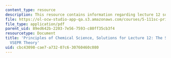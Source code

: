 ```yaml
---
content_type: resource
description: This resource contains information regarding lecture 12 solution.
file: https://ol-ocw-studio-app-qa.s3.amazonaws.com/courses/5-111sc-principles-of-chemical-science-fall-2014/cbc43098cae7a73207c630760460c080_MIT5_111F14_Lec12Soln.pdf
file_type: application/pdf
parent_uid: 89ed642b-2203-7e56-7593-c80ff35cb3f4
resourcetype: Document
title: 'Principles of Chemical Science, Solutions for Lecture 12: The Shapes of Molecules:
  VSEPR Theory'
uid: cbc43098-cae7-a732-07c6-30760460c080
---
```

